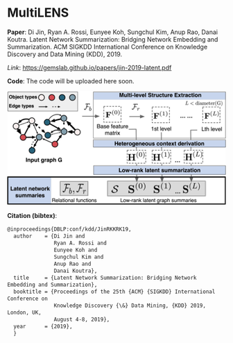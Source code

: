 # MultiLENS

**Paper**: Di Jin, Ryan A. Rossi, Eunyee Koh, Sungchul Kim, Anup Rao, Danai Koutra. Latent Network Summarization: Bridging Network Embedding and Summarization. ACM SIGKDD International Conference on Knowledge Discovery and Data Mining (KDD), 2019.

*Link*: https://gemslab.github.io/papers/jin-2019-latent.pdf 

**Code**: The code will be uploaded here soon.

<p align="center">
<img src="https://raw.githubusercontent.com/GemsLab/MultiLENS/master/overview.png" width="550"  alt="Overview of MultiLENS">
</p>


**Citation (bibtex)**:
```
@inproceedings{DBLP:conf/kdd/JinRKKRK19,
  author    = {Di Jin and
               Ryan A. Rossi and
               Eunyee Koh and
               Sungchul Kim and 
               Anup Rao and
               Danai Koutra},
  title     = {Latent Network Summarization: Bridging Network Embedding and Summarization},
  booktitle = {Proceedings of the 25th {ACM} {SIGKDD} International Conference on
               Knowledge Discovery {\&} Data Mining, {KDD} 2019, London, UK,
               August 4-8, 2019},
  year      = {2019},
  }
```

